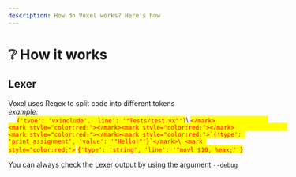 ```yaml
---
description: How do Voxel works? Here's how
---
```


# ❔ How it works

## Lexer

Voxel uses Regex to split code into different tokens \
_example:_ \
&#x20;              __               <mark style="color:red;">`{'type': 'vxinclude', 'line': '"Tests/test.vx"'}`</mark>\ <mark style="color:red;">``</mark>               <mark style="color:red;"></mark><mark style="color:red;"></mark>               <mark style="color:red;"></mark><mark style="color:red;">`{'type': 'print_assignment', 'value': '"Hello!"'}`</mark>\ <mark style="color:red;">``</mark>               <mark style="color:red;"></mark><mark style="color:red;"></mark>               <mark style="color:red;"></mark><mark style="color:red;">`{'type': 'string', 'line': '"movl $10, %eax;"'}`</mark>

You can always check the Lexer output by using the argument `--debug`

